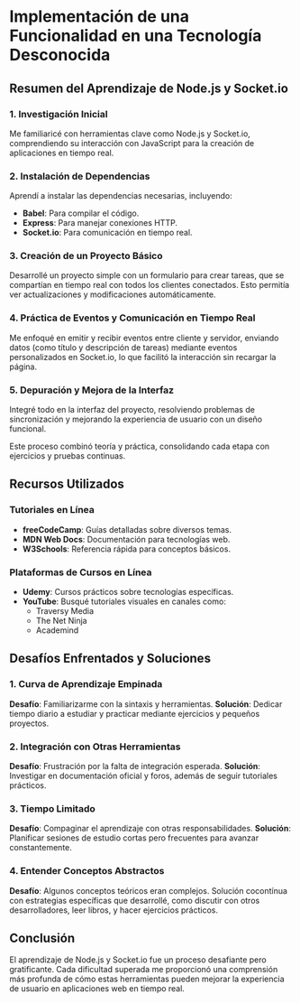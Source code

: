 # Implementación de una Funcionalidad en una Tecnología Desconocida

## Resumen del Aprendizaje de Node.js y Socket.io

### 1. Investigación Inicial
Me familiaricé con herramientas clave como Node.js y Socket.io, comprendiendo su interacción con JavaScript para la creación de aplicaciones en tiempo real.

### 2. Instalación de Dependencias
Aprendí a instalar las dependencias necesarias, incluyendo:

- **Babel**: Para compilar el código.
- **Express**: Para manejar conexiones HTTP.
- **Socket.io**: Para comunicación en tiempo real.

### 3. Creación de un Proyecto Básico
Desarrollé un proyecto simple con un formulario para crear tareas, que se compartían en tiempo real con todos los clientes conectados. Esto permitía ver actualizaciones y modificaciones automáticamente.

### 4. Práctica de Eventos y Comunicación en Tiempo Real
Me enfoqué en emitir y recibir eventos entre cliente y servidor, enviando datos (como título y descripción de tareas) mediante eventos personalizados en Socket.io, lo que facilitó la interacción sin recargar la página.

### 5. Depuración y Mejora de la Interfaz
Integré todo en la interfaz del proyecto, resolviendo problemas de sincronización y mejorando la experiencia de usuario con un diseño funcional.

Este proceso combinó teoría y práctica, consolidando cada etapa con ejercicios y pruebas continuas.

## Recursos Utilizados

### Tutoriales en Línea
- **freeCodeCamp**: Guías detalladas sobre diversos temas.
- **MDN Web Docs**: Documentación para tecnologías web.
- **W3Schools**: Referencia rápida para conceptos básicos.

### Plataformas de Cursos en Línea
- **Udemy**: Cursos prácticos sobre tecnologías específicas.
- **YouTube**: Busqué tutoriales visuales en canales como:
  - Traversy Media
  - The Net Ninja
  - Academind

## Desafíos Enfrentados y Soluciones

### 1. Curva de Aprendizaje Empinada
**Desafío**: Familiarizarme con la sintaxis y herramientas.
**Solución**: Dedicar tiempo diario a estudiar y practicar mediante ejercicios y pequeños proyectos.

### 2. Integración con Otras Herramientas
**Desafío**: Frustración por la falta de integración esperada.
**Solución**: Investigar en documentación oficial y foros, además de seguir tutoriales prácticos.

### 3. Tiempo Limitado
**Desafío**: Compaginar el aprendizaje con otras responsabilidades.
**Solución**: Planificar sesiones de estudio cortas pero frecuentes para avanzar constantemente.

### 4. Entender Conceptos Abstractos
**Desafío**: Algunos conceptos teóricos eran complejos.
Solución cocontínua con estrategias específicas que desarrollé, como discutir con otros desarrolladores, leer libros, y hacer ejercicios prácticos. 


## Conclusión
El aprendizaje de Node.js y Socket.io fue un proceso desafiante pero gratificante. Cada dificultad superada me proporcionó una comprensión más profunda de cómo estas herramientas pueden mejorar la experiencia de usuario en aplicaciones web en tiempo real. 







